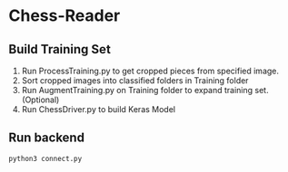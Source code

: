 # Chess-Reader

## Build Training Set
1) Run ProcessTraining.py to get cropped pieces from specified image.
2) Sort cropped images into classified folders in Training folder
3) Run AugmentTraining.py on Training folder to expand training set. (Optional)
4) Run ChessDriver.py to build Keras Model


## Run backend
``python3 connect.py``